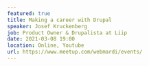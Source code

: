 ```yaml
---
featured: true
title: Making a career with Drupal
speaker: Josef Kruckenberg
job: Product Owner & Drupalista at Liip 
date: 2021-03-08 19:00
location: Online, Youtube
url: https://www.meetup.com/webmardi/events/
---
```

